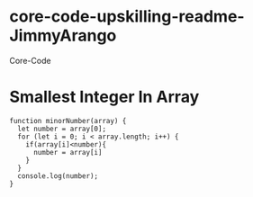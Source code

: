 # core-code-upskilling-readme-JimmyArango
Core-Code

# Smallest Integer In Array

```
function minorNumber(array) {
  let number = array[0];
  for (let i = 0; i < array.length; i++) {
    if(array[i]<number){
      number = array[i]
    }
  }
  console.log(number);
}
```
